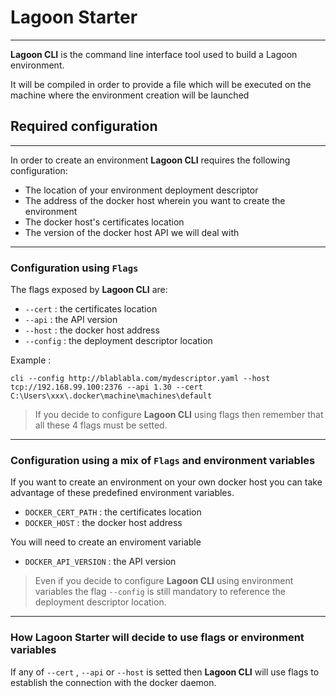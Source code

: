 # Lagoon Starter
___

**Lagoon CLI** is the command line interface tool used to build a Lagoon environment.

It will be compiled in order to provide a file which will be executed on the machine where the environment creation will be launched


## Required configuration
___
In order to create an environment **Lagoon CLI** requires the following configuration:

* The location of your environment deployment descriptor
* The address of the docker host wherein you want to create the environment
* The docker host's certificates location
* The version of the docker host API we will deal with


___
### Configuration using `Flags`

The flags exposed by **Lagoon CLI** are:

* `--cert` : the certificates location
* `--api` : the API version
* `--host` : the docker host address 
* `--config` : the deployment descriptor location

Example :

`cli --config http://blablabla.com/mydescriptor.yaml --host tcp://192.168.99.100:2376 --api 1.30 --cert C:\Users\xxx\.docker\machine\machines\default
`
 
> If you decide to configure **Lagoon CLI** using flags then remember that all these 4 flags must be setted.

___
### Configuration using a mix of `Flags` and environment variables

If you want to create an environment on your own docker host you can take advantage of these predefined environment variables.

* `DOCKER_CERT_PATH` : the certificates location
* `DOCKER_HOST` : the docker host address 

You will need to create an enviroment variable

* `DOCKER_API_VERSION` : the API version

> Even if you decide to configure **Lagoon CLI** using environment variables the flag `--config` is still mandatory to reference the deployment descriptor location.

---
### How Lagoon Starter will decide to use flags or environment variables

If any of `--cert` , `--api` or `--host` is setted then **Lagoon CLI** will use flags to establish the connection with the docker daemon.